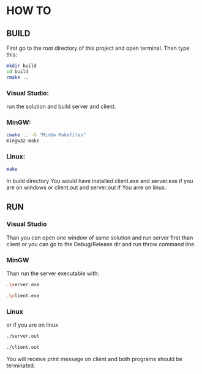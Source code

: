 # HOW TO

## BUILD

First go to the root directory of this project and open terminal. Then type this:

```sh
mkdir build
cd build
cmake ..
```

### Visual Studio:
run the solution and build server and client.

### MinGW:

```sh
cmake .. -G "MinGw Makefiles"
mingw32-make
```

### Linux:

```sh
make
```

In build directory You would have installed client.exe and server.exe if you are on windows or client.out and server.out if You arre on linux.

## RUN

### Visual Studio

Than you can open one window of same solution and run server first than client or you can go to the Debug/Release dir and run throw command line.

### MinGW

Than run the server executable with:

```sh
.\server.exe
```

```sh
.\client.exe
```

### Linux

or if you are on linux

```sh
./server.out
```

```sh
./client.out
```

You will receive print message on client and both programs should be terminated.

